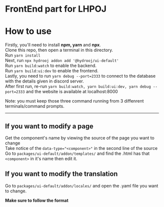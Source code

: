 # FrontEnd part for LHPOJ

# How to use
Firstly, you'll need to install **npm, yarn** and **npx**.\
Clone this repo, then open a terminal in this directory.\
Run ``yarn install``\
Next, run ``npx hydrooj addon add '@hydrooj/ui-default'``\
Run ``yarn build:watch`` to enable the backend.\
Run ``yarn build:ui:dev`` to enable the frontend.\
Lastly, you need to run ``yarn debug --port=2333`` to connect to the database with the details given in discord server.\
After first run, re-run ``yarn build:watch, yarn build:ui:dev, yarn debug --port=2333`` and the website is available at localhost:8000

Note: you must keep those three command running from 3 diffenrent terminals/command prompts.

----

## If you want to modify a page
Get the component's name by viewing the source of the page you want to change\
Take notice of the ```data-type="<component>"``` in the second line of the source\
Go to ```packages/ui-default/addon/templates/``` and find the .html has that ``<component>`` in it's name then edit it.

## If you want to modify the translation
Go to ```packages/ui-default/addon/locales/``` and open the .yaml file you want to change.

**Make sure to follow the format**
